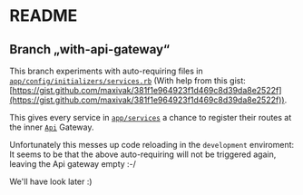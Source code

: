 # README

## Branch „with-api-gateway“

This branch experiments with auto-requiring files in [`app/config/initializers/services.rb`](config/initializers/services.rb) (With help from this gist: [https://gist.github.com/maxivak/381f1e964923f1d469c8d39da8e2522f](https://gist.github.com/maxivak/381f1e964923f1d469c8d39da8e2522f)).

This gives every service in [`app/services`](app/services) a chance to register their routes at the inner [`Api`](app/api/api.rb) Gateway.

Unfortunately this messes up code reloading in the `development` enviroment: It seems to be that the above auto-requiring will not be triggered again, leaving the Api gateway empty :-/

We'll have look later :)
